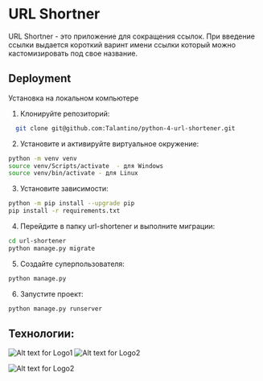 
# URL Shortner

URL Shortner - это приложение для сокращения ссылок. При введение ссылки выдается короткий варинт имени ссылки который можно кастомизировать под свое название.



## Deployment

Установка на локальном компьютере

1. Клонируйте репозиторий:

```bash
  git clone git@github.com:Talantino/python-4-url-shortener.git
```
2. Установите и активируйте виртуальное окружение:
```bash
python -m venv venv
source venv/Scripts/activate  - для Windows
source venv/bin/activate - для Linux
```
3. Установите зависимости:
```bash
python -m pip install --upgrade pip
pip install -r requirements.txt
```

4. Перейдите в папку url-shortener и выполните миграции:
```bash
cd url-shortener
python manage.py migrate
```
5. Создайте суперпользователя:
```bash
python manage.py 
```
6. Запустите проект:
```bash
python manage.py runserver
```

## Технологии:

![Alt text for Logo1](https://camo.githubusercontent.com/0562f16a4ae7e35dae6087bf8b7805fb7e664a9e7e20ae6d163d94e56b94f32d/68747470733a2f2f696d672e736869656c64732e696f2f62616467652f707974686f6e2d3336373041303f7374796c653d666f722d7468652d6261646765266c6f676f3d707974686f6e266c6f676f436f6c6f723d666664643534)
![Alt text for Logo2](https://camo.githubusercontent.com/81d983188c1409436c9b1aef31b601b63bfa3c3d55ec681d07df4cdcb64fa446/68747470733a2f2f696d672e736869656c64732e696f2f62616467652f444a414e474f2d524553542d6666313730393f7374796c653d666f722d7468652d6261646765266c6f676f3d646a616e676f266c6f676f436f6c6f723d776869746526636f6c6f723d666631373039266c6162656c436f6c6f723d67726179) 

![Alt text for Logo2](https://github.com/yurijserrano/Github-Profile-Readme-Logos/blob/master/databases/postgresql.svg) 
